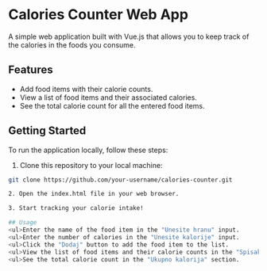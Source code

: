 # Calories Counter Web App


A simple web application built with Vue.js that allows you to keep track of the calories in the foods you consume.

## Features

- Add food items with their calorie counts.
- View a list of food items and their associated calories.
- See the total calorie count for all the entered food items.

## Getting Started

To run the application locally, follow these steps:

1. Clone this repository to your local machine:

```bash
git clone https://github.com/your-username/calories-counter.git

2. Open the index.html file in your web browser.

3. Start tracking your calorie intake!

## Usage
<ul>Enter the name of the food item in the "Unesite hranu" input.
<ul>Enter the number of calories in the "Unesite kalorije" input.
<ul>Click the "Dodaj" button to add the food item to the list.
<ul>View the list of food items and their calorie counts in the "Spisak hrane" section.
<ul>See the total calorie count in the "Ukupno kalorija" section.
